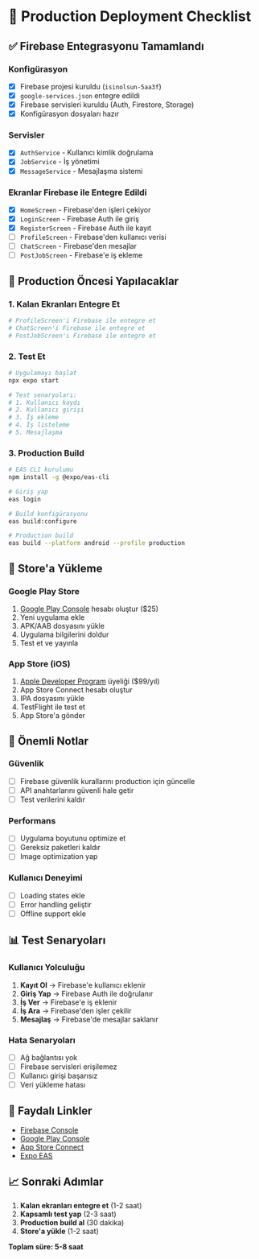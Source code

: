 # 🚀 Production Deployment Checklist

## ✅ **Firebase Entegrasyonu Tamamlandı**

### **Konfigürasyon**
- [x] Firebase projesi kuruldu (`isinolsun-5aa3f`)
- [x] `google-services.json` entegre edildi
- [x] Firebase servisleri kuruldu (Auth, Firestore, Storage)
- [x] Konfigürasyon dosyaları hazır

### **Servisler**
- [x] `AuthService` - Kullanıcı kimlik doğrulama
- [x] `JobService` - İş yönetimi
- [x] `MessageService` - Mesajlaşma sistemi

### **Ekranlar Firebase ile Entegre Edildi**
- [x] `HomeScreen` - Firebase'den işleri çekiyor
- [x] `LoginScreen` - Firebase Auth ile giriş
- [x] `RegisterScreen` - Firebase Auth ile kayıt
- [ ] `ProfileScreen` - Firebase'den kullanıcı verisi
- [ ] `ChatScreen` - Firebase'den mesajlar
- [ ] `PostJobScreen` - Firebase'e iş ekleme

## 🔧 **Production Öncesi Yapılacaklar**

### **1. Kalan Ekranları Entegre Et**
```bash
# ProfileScreen'i Firebase ile entegre et
# ChatScreen'i Firebase ile entegre et
# PostJobScreen'i Firebase ile entegre et
```

### **2. Test Et**
```bash
# Uygulamayı başlat
npx expo start

# Test senaryoları:
# 1. Kullanıcı kaydı
# 2. Kullanıcı girişi
# 3. İş ekleme
# 4. İş listeleme
# 5. Mesajlaşma
```

### **3. Production Build**
```bash
# EAS CLI kurulumu
npm install -g @expo/eas-cli

# Giriş yap
eas login

# Build konfigürasyonu
eas build:configure

# Production build
eas build --platform android --profile production
```

## 📱 **Store'a Yükleme**

### **Google Play Store**
1. [Google Play Console](https://play.google.com/console) hesabı oluştur ($25)
2. Yeni uygulama ekle
3. APK/AAB dosyasını yükle
4. Uygulama bilgilerini doldur
5. Test et ve yayınla

### **App Store (iOS)**
1. [Apple Developer Program](https://developer.apple.com/) üyeliği ($99/yıl)
2. App Store Connect hesabı oluştur
3. IPA dosyasını yükle
4. TestFlight ile test et
5. App Store'a gönder

## 🚨 **Önemli Notlar**

### **Güvenlik**
- [ ] Firebase güvenlik kurallarını production için güncelle
- [ ] API anahtarlarını güvenli hale getir
- [ ] Test verilerini kaldır

### **Performans**
- [ ] Uygulama boyutunu optimize et
- [ ] Gereksiz paketleri kaldır
- [ ] Image optimization yap

### **Kullanıcı Deneyimi**
- [ ] Loading states ekle
- [ ] Error handling geliştir
- [ ] Offline support ekle

## 📊 **Test Senaryoları**

### **Kullanıcı Yolculuğu**
1. **Kayıt Ol** → Firebase'e kullanıcı eklenir
2. **Giriş Yap** → Firebase Auth ile doğrulanır
3. **İş Ver** → Firebase'e iş eklenir
4. **İş Ara** → Firebase'den işler çekilir
5. **Mesajlaş** → Firebase'de mesajlar saklanır

### **Hata Senaryoları**
- [ ] Ağ bağlantısı yok
- [ ] Firebase servisleri erişilemez
- [ ] Kullanıcı girişi başarısız
- [ ] Veri yükleme hatası

## 🔗 **Faydalı Linkler**

- [Firebase Console](https://console.firebase.google.com/project/isinolsun-5aa3f)
- [Google Play Console](https://play.google.com/console)
- [App Store Connect](https://appstoreconnect.apple.com/)
- [Expo EAS](https://docs.expo.dev/eas/)

## 📈 **Sonraki Adımlar**

1. **Kalan ekranları entegre et** (1-2 saat)
2. **Kapsamlı test yap** (2-3 saat)
3. **Production build al** (30 dakika)
4. **Store'a yükle** (1-2 saat)

**Toplam süre: 5-8 saat**
